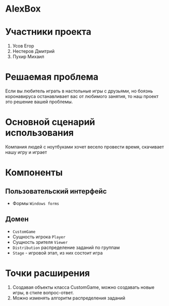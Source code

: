 # AlexBox
# Участники проекта
  1. Усов Егор
  2. Нестеров Дмитрий
  3. Пухир Михаил
# Решаемая проблема
Если вы любитель играть в настольные игры с друзьями, но боязнь коронавируса останавливает вас от любимого занятия, то наш проект это решение вашей проблемы.
# Основной сценарий использования
Компания людей с ноутбуками хочет весело провести время, скачивает нашу игру и играет
# Компоненты
## Пользовательский интерфейс
  - Формы `Windows forms`
## Домен
  - `CustomGame`
  - Сущность игрока `Player`
  - Сущность зрителя `Viewer`
  - `Distribution` распределение заданий по группам
  - `Stage` - игровой этап, из них состоит игра
# Точки расширения
  1. Создавая объекты класса CustomGame, можно создавать новые игры, в стиле вопрос-ответ.
  2. Можно изменять алгоритм распределения заданий
